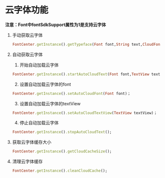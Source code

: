 # 云字体功能
**注意：Font中fontSdkSupport属性为1是支持云字体**
1. 手动获取云字体
    ```ruby
    FontCenter.getInstance().getTypeface(Font font,String text,CloudFontCallBack callBack);
	```
2. 自动获取云字体

    1. 开始自动加载云字体
    ```ruby
    FontCenter.getInstance().startAutoCloudText(Font font,TextView textView);
	```
	2. 设置自动加载云字体的font
	 ```ruby
    FontCenter.getInstance().setAutoCloudFont(Font font)；
    ```
    3. 设置自动加载云字体的textView
	 ```ruby
	FontCenter.getInstance().setAutoCloudTextView(TextView textView)；
	```
	4. 停止自动加载云字体
	 ```ruby
    FontCenter.getInstance().stopAutoCloudText();
	```
3. 获取云字体缓存大小
    ```ruby
    FontCenter.getInstance().getCloudCacheSize();
    ```
4. 清理云字体缓存
    ```ruby
    FontCenter.getInstance().cleanCloudCache();
    ```

